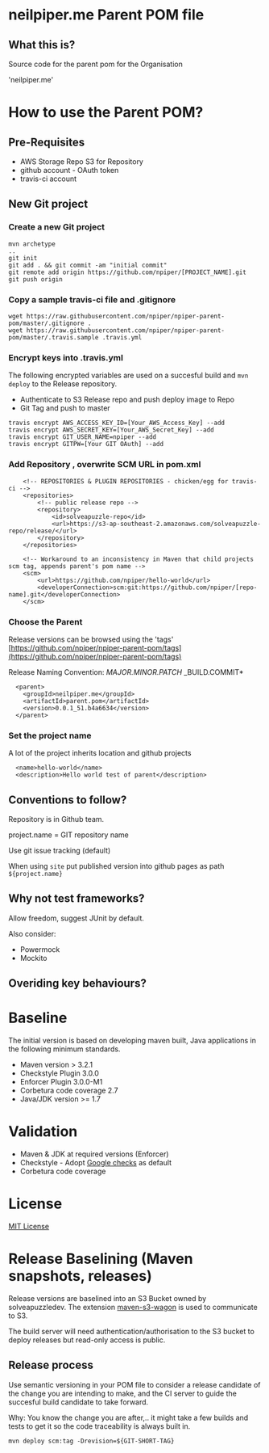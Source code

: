 # neilpiper.me Parent POM file
 
## What this is?

Source code for the parent pom for the Organisation

'neilpiper.me'

# How to use the Parent POM?

## Pre-Requisites

 * AWS Storage Repo S3 for Repository
 * github account - OAuth token
 * travis-ci account

## New Git project

### Create a new Git project

```
mvn archetype
..
git init
git add . && git commit -am "initial commit"
git remote add origin https://github.com/npiper/[PROJECT_NAME].git
git push origin
```

### Copy a sample travis-ci file and .gitignore

```
wget https://raw.githubusercontent.com/npiper/npiper-parent-pom/master/.gitignore .
wget https://raw.githubusercontent.com/npiper/npiper-parent-pom/master/.travis.sample .travis.yml
```

### Encrypt keys into .travis.yml

The following encrypted variables are used on a succesful build and `mvn deploy` to the Release repository.

 * Authenticate to S3 Release repo and push deploy image to Repo
 * Git Tag and push to master


```
travis encrypt AWS_ACCESS_KEY_ID=[Your_AWS_Access_Key] --add
travis encrypt AWS_SECRET_KEY=[Your_AWS_Secret_Key] --add
travis encrypt GIT_USER_NAME=npiper --add
travis encrypt GITPW=[Your GIT OAuth] --add
```

### Add Repository , overwrite SCM URL in pom.xml

```
  	<!-- REPOSITORIES & PLUGIN REPOSITORIES - chicken/egg for travis-ci -->
	<repositories>
		<!-- public release repo -->
		<repository>
			<id>solveapuzzle-repo</id>
			<url>https://s3-ap-southeast-2.amazonaws.com/solveapuzzle-repo/release/</url>
		</repository>
	</repositories>
	
	<!-- Workaround to an inconsistency in Maven that child projects scm tag, appends parent's pom name -->
	<scm>
		<url>https://github.com/npiper/hello-world</url>
		<developerConnection>scm:git:https://github.com/npiper/[repo-name].git</developerConnection>
	</scm>
```

### Choose the Parent

Release versions can be browsed using the 'tags' [https://github.com/npiper/npiper-parent-pom/tags](https://github.com/npiper/npiper-parent-pom/tags)

Release Naming Convention:  *MAJOR.MINOR.PATCH* _BUILD.COMMIT*

```
  <parent>
    <groupId>neilpiper.me</groupId>
    <artifactId>parent.pom</artifactId>
    <version>0.0.1_51.b4a6634</version>
  </parent>
```

### Set the project name

A lot of the project inherits location and github projects

```
  <name>hello-world</name>
  <description>Hello world test of parent</description>
  ```

## Conventions to follow?

Repository is in Github team.

project.name = GIT repository name

Use git issue tracking (default)

When using `site` put published version into github pages as path `${project.name}`

## Why not test frameworks?

Allow freedom, suggest JUnit by default.

Also consider: 
* Powermock
* Mockito


## Overiding key behaviours?

# Baseline

The initial version is based on developing maven built, Java applications in the following minimum standards.


  * Maven version > 3.2.1
  * Checkstyle Plugin 3.0.0
  * Enforcer Plugin 3.0.0-M1
  * Corbetura code coverage 2.7
  * Java/JDK version >= 1.7

# Validation

 * Maven & JDK at required versions (Enforcer)
 * Checkstyle - Adopt [Google checks](http://checkstyle.sourceforge.net/google_style.html) as default
 * Corbetura code coverage

# License

[MIT License](https://opensource.org/licenses/mit-license.php)

# Release Baselining (Maven snapshots, releases)

Release versions are baselined into an S3 Bucket owned by 
solveapuzzledev.  The extension [maven-s3-wagon](https://github.com/jcaddel/maven-s3-wagon) is used to communicate to S3.  

The build server will need authentication/authorisation to the S3 bucket to deploy releases but read-only access is public.

## Release process

Use semantic versioning in your POM file to consider a release candidate of the change you are intending to make, and the CI server to guide the succesful build candidate to take forward.

Why: You know the change you are after,.. it might take a few builds and tests to get it so the code traceability is always built in.

```
mvn deploy scm:tag -Drevision=${GIT-SHORT-TAG}
```
